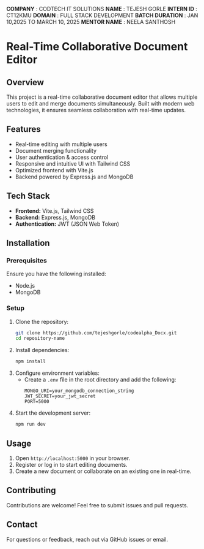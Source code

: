 **COMPANY** : CODTECH IT SOLUTIONS
**NAME** : TEJESH GORLE
**INTERN ID** : CT12KMU
**DOMAIN** : FULL STACK DEVELOPMENT
**BATCH DURATION** : JAN 10,2025 TO MARCH 10, 2025
**MENTOR NAME** : NEELA SANTHOSH


# Real-Time Collaborative Document Editor

## Overview
This project is a real-time collaborative document editor that allows multiple users to edit and merge documents simultaneously. Built with modern web technologies, it ensures seamless collaboration with real-time updates.

## Features
- Real-time editing with multiple users
- Document merging functionality
- User authentication & access control
- Responsive and intuitive UI with Tailwind CSS
- Optimized frontend with Vite.js
- Backend powered by Express.js and MongoDB

## Tech Stack
- **Frontend:** Vite.js, Tailwind CSS
- **Backend:** Express.js, MongoDB
- **Authentication:** JWT (JSON Web Token)

## Installation
### Prerequisites
Ensure you have the following installed:
- Node.js
- MongoDB

### Setup
1. Clone the repository:
   ```sh
   git clone https://github.com/tejeshgorle/codealpha_Docx.git
   cd repository-name
   ```
2. Install dependencies:
   ```sh
   npm install
   ```
3. Configure environment variables:
   - Create a `.env` file in the root directory and add the following:
     ```env
     MONGO_URI=your_mongodb_connection_string
     JWT_SECRET=your_jwt_secret
     PORT=5000
     ```
4. Start the development server:
   ```sh
   npm run dev
   ```

## Usage
1. Open `http://localhost:5000` in your browser.
2. Register or log in to start editing documents.
3. Create a new document or collaborate on an existing one in real-time.

## Contributing
Contributions are welcome! Feel free to submit issues and pull requests.

## Contact
For questions or feedback, reach out via GitHub issues or email.

